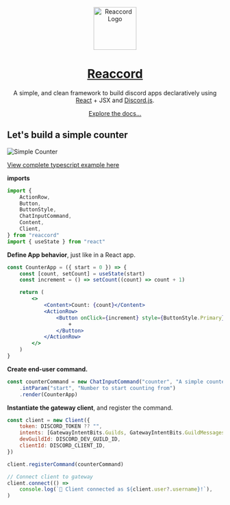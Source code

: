 <div align="center">
    <img src="https://raw.githubusercontent.com/djobbo/reaccord/master/assets/reaccord.svg" alt="Reaccord Logo" width="100">
    <h1 style="font-weight: bold">
        <a href="https://djobbo.github.io/reaccord" target="_blank" rel="noreferrer">Reaccord</a>
				<div>
					<a aria-label="reaccord NPM version button" href="https://www.npmjs.com/package/reaccord" target="_blank" rel="noreferrer">
							<img alt="" src="https://img.shields.io/npm/v/reaccord.svg?style=flat-square&labelColor=2E3749&color=4596D1&logo=npm&label=reaccord">
					</a>
        </div>
    </h1>

A simple, and clean framework to build discord apps declaratively using [React](https://reactjs.org/) + JSX and [Discord.js](https://discord.js.org/).

<a href="https://djobbo.github.io/reaccord" target="_blank" rel="noreferrer">Explore the docs...</a>

</div>

## Let's build a simple counter

<img src="https://raw.githubusercontent.com/djobbo/reaccord/master/assets/simple-counter.gif" alt="Simple Counter">

[View complete typescript example here](https://github.com/djobbo/reaccord/tree/master/examples/simple-counter)

**imports**

```jsx
import {
	ActionRow,
	Button,
	ButtonStyle,
	ChatInputCommand,
	Content,
	Client,
} from "reaccord"
import { useState } from "react"
```

**Define App behavior**, just like in a React app.

```jsx
const CounterApp = ({ start = 0 }) => {
	const [count, setCount] = useState(start)
	const increment = () => setCount((count) => count + 1)

	return (
		<>
			<Content>Count: {count}</Content>
			<ActionRow>
				<Button onClick={increment} style={ButtonStyle.Primary}>
					+
				</Button>
			</ActionRow>
		</>
	)
}
```

**Create end-user command.**

```jsx
const counterCommand = new ChatInputCommand("counter", "A simple counter")
	.intParam("start", "Number to start counting from")
	.render(CounterApp)
```

**Instantiate the gateway client**, and register the command.

```jsx
const client = new Client({
	token: DISCORD_TOKEN ?? "",
	intents: [GatewayIntentBits.Guilds, GatewayIntentBits.GuildMessages],
	devGuildId: DISCORD_DEV_GUILD_ID,
	clientId: DISCORD_CLIENT_ID,
})

client.registerCommand(counterCommand)

// Connect client to gateway
client.connect(() =>
	console.log(`🚀 Client connected as ${client.user?.username}!`),
)
```
